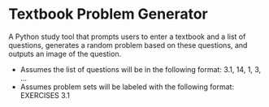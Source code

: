 # Textbook Problem Generator

A Python study tool that prompts users to enter a textbook and a list of questions, generates a random problem based on these questions, and outputs an image of the question.
* Assumes the list of questions will be in the following format: 3.1, 14, 1, 3, ...
* Assumes problem sets will be labeled with the following format: EXERCISES 3.1


